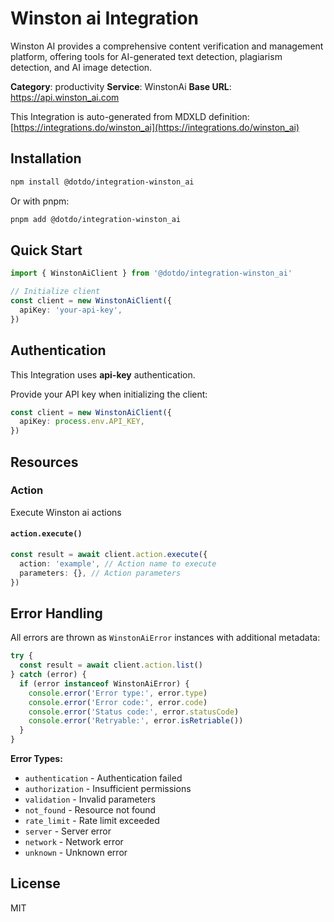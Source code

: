 # Winston ai Integration

Winston AI provides a comprehensive content verification and management platform, offering tools for AI-generated text detection, plagiarism detection, and AI image detection.

**Category**: productivity
**Service**: WinstonAi
**Base URL**: https://api.winston_ai.com

This Integration is auto-generated from MDXLD definition: [https://integrations.do/winston_ai](https://integrations.do/winston_ai)

## Installation

```bash
npm install @dotdo/integration-winston_ai
```

Or with pnpm:

```bash
pnpm add @dotdo/integration-winston_ai
```

## Quick Start

```typescript
import { WinstonAiClient } from '@dotdo/integration-winston_ai'

// Initialize client
const client = new WinstonAiClient({
  apiKey: 'your-api-key',
})
```

## Authentication

This Integration uses **api-key** authentication.

Provide your API key when initializing the client:

```typescript
const client = new WinstonAiClient({
  apiKey: process.env.API_KEY,
})
```

## Resources

### Action

Execute Winston ai actions

#### `action.execute()`

```typescript
const result = await client.action.execute({
  action: 'example', // Action name to execute
  parameters: {}, // Action parameters
})
```

## Error Handling

All errors are thrown as `WinstonAiError` instances with additional metadata:

```typescript
try {
  const result = await client.action.list()
} catch (error) {
  if (error instanceof WinstonAiError) {
    console.error('Error type:', error.type)
    console.error('Error code:', error.code)
    console.error('Status code:', error.statusCode)
    console.error('Retryable:', error.isRetriable())
  }
}
```

**Error Types:**

- `authentication` - Authentication failed
- `authorization` - Insufficient permissions
- `validation` - Invalid parameters
- `not_found` - Resource not found
- `rate_limit` - Rate limit exceeded
- `server` - Server error
- `network` - Network error
- `unknown` - Unknown error

## License

MIT
